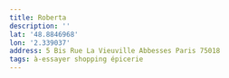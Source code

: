 ```yaml
---
title: Roberta
description: ''
lat: '48.8846968'
lon: '2.339037'
address: 5 Bis Rue La Vieuville Abbesses Paris 75018
tags: à-essayer shopping épicerie
---
```


